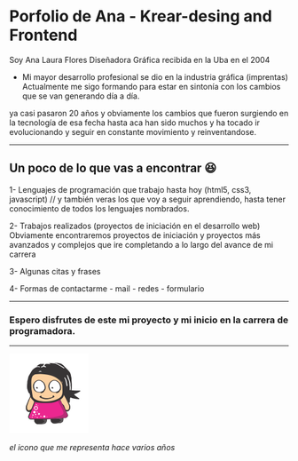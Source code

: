 # Porfolio de Ana - Krear-desing and Frontend
Soy Ana Laura Flores Diseñadora Gráfica recibida en la Uba en el 2004 
 - Mi mayor desarrollo profesional se dio en la industria gráfica (imprentas) Actualmente me sigo formando para estar en sintonía con los cambios que se van generando día a día. 

ya casi pasaron 20 años y obviamente los cambios que fueron surgiendo en la tecnología de esa fecha hasta aca han sido muchos y ha tocado ir evolucionando y seguir en constante movimiento y reinventandose.
***
## Un poco de lo que vas a encontrar 😆

1- Lenguajes de programación que trabajo hasta hoy (html5, css3, javascript) // y también veras los que voy a seguir aprendiendo, hasta tener conocimiento de todos los lenguajes nombrados.

2- Trabajos realizados (proyectos de iniciación en el desarrollo web) Obviamente encontraremos proyectos de iniciación y proyectos más avanzados y complejos que ire completando a lo largo del avance de mi carrera

3- Algunas citas y frases

4- Formas de contactarme - mail - redes - formulario 

***
### Espero disfrutes de este mi proyecto y mi inicio en la carrera de programadora. 

***

![nena de pelo negro](./imagenes/logo_krear.png)

*el icono que me representa hace varios años*